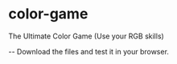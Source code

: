 # color-game
The Ultimate Color Game (Use your RGB skills)

-- Download the files and test it in your browser.
